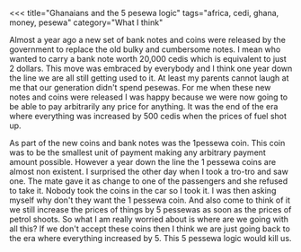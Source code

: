 <<<
title="Ghanaians and the 5 pesewa logic"
tags="africa, cedi, ghana, money, pesewa"
category="What I think"
>>>
Almost a year ago a new set of bank notes and coins were released by the
government to replace the old bulky and cumbersome notes. I mean who wanted to
carry a bank note worth 20,000 cedis which is equivalent to just 2 dollars. This
move was embraced by everybody and I think one year down the line we are all
still getting used to it. At least my parents cannot laugh at me that our
generation didn't spend pesewas. For me when these new notes and coins were
released I was happy because we were now going to be able to pay arbitrarily any
price for anything. It was the end of the era where everything was increased by
500 cedis when the prices of fuel shot up.

<!--more-->

As part of the new coins and bank notes was the 1pessewa coin. This coin was to
be the smallest unit of payment making any arbitrary payment amount possible.
However a year down the line the 1 pessewa coins are almost non existent. I
surprised the other day when I took a tro-tro and saw one. The mate gave it as
change to one of the passengers and she refused to take it. Nobody took the
coins in the car so I took it. I was then asking myself why don't they want the
1 pessewa coin. And also come to think of it we still increase the prices of
things by 5 pessewas as soon as the prices of petrol shoots. So what I am really
worried about is where are we going with all this? If we don't accept these
coins then I think we are just going back to the era where everything increased
by 5. This 5 pessewa logic would kill us.